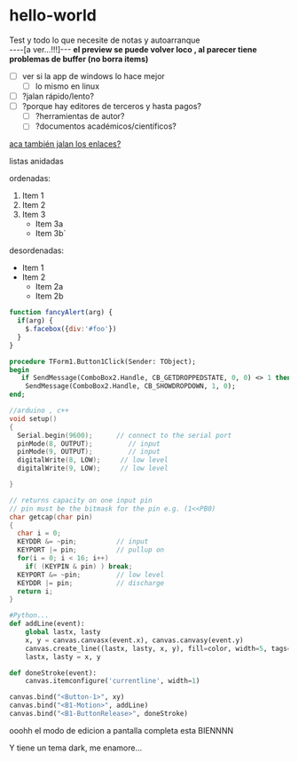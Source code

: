 # hello-world
Test y todo lo que necesite de notas y autoarranque </br>
----[a ver...!!!]---
**el preview se puede volver loco , al parecer tiene problemas de buffer (no borra items)**

- [ ] ver si la app de windows lo hace mejor
  - [ ] lo mismo en linux

- [ ] ?jalan rápido/lento?
- [ ] ?porque hay editores de terceros y hasta pagos?
    - [ ] ?herramientas de autor?
    - [ ] ?documentos académicos/científicos?

[aca también jalan los enlaces?](https://guides.github.com/activities/hello-world/)

listas anidadas

ordenadas:

1. Item 1
2. Item 2
3. Item 3
   * Item 3a
   * Item 3b`


desordenadas:

* Item 1
* Item 2
  * Item 2a
  * Item 2b

```javascript
function fancyAlert(arg) {
  if(arg) {
    $.facebox({div:'#foo'})
  }
}
```

```pascal
procedure TForm1.Button1Click(Sender: TObject);
begin
   if SendMessage(ComboBox2.Handle, CB_GETDROPPEDSTATE, 0, 0) <> 1 then
    SendMessage(ComboBox2.Handle, CB_SHOWDROPDOWN, 1, 0);
end;
```

```c++
//arduino , c++
void setup()
{
  Serial.begin(9600);      // connect to the serial port
  pinMode(8, OUTPUT);         // input
  pinMode(9, OUTPUT);         // input
  digitalWrite(8, LOW);     // low level
  digitalWrite(9, LOW);     // low level

}

// returns capacity on one input pin
// pin must be the bitmask for the pin e.g. (1<<PB0)
char getcap(char pin)
{
  char i = 0;
  KEYDDR &= ~pin;          // input
  KEYPORT |= pin;          // pullup on
  for(i = 0; i < 16; i++)
    if( (KEYPIN & pin) ) break;
  KEYPORT &= ~pin;         // low level
  KEYDDR |= pin;           // discharge
  return i;
}
```

```python
#Python...
def addLine(event):
    global lastx, lasty
    x, y = canvas.canvasx(event.x), canvas.canvasy(event.y)
    canvas.create_line((lastx, lasty, x, y), fill=color, width=5, tags='currentline')
    lastx, lasty = x, y

def doneStroke(event):
    canvas.itemconfigure('currentline', width=1)

canvas.bind("<Button-1>", xy)
canvas.bind("<B1-Motion>", addLine)
canvas.bind("<B1-ButtonRelease>", doneStroke)
```



ooohh el modo de edicion a pantalla completa esta BIENNNN

Y tiene un tema dark, me enamore...
